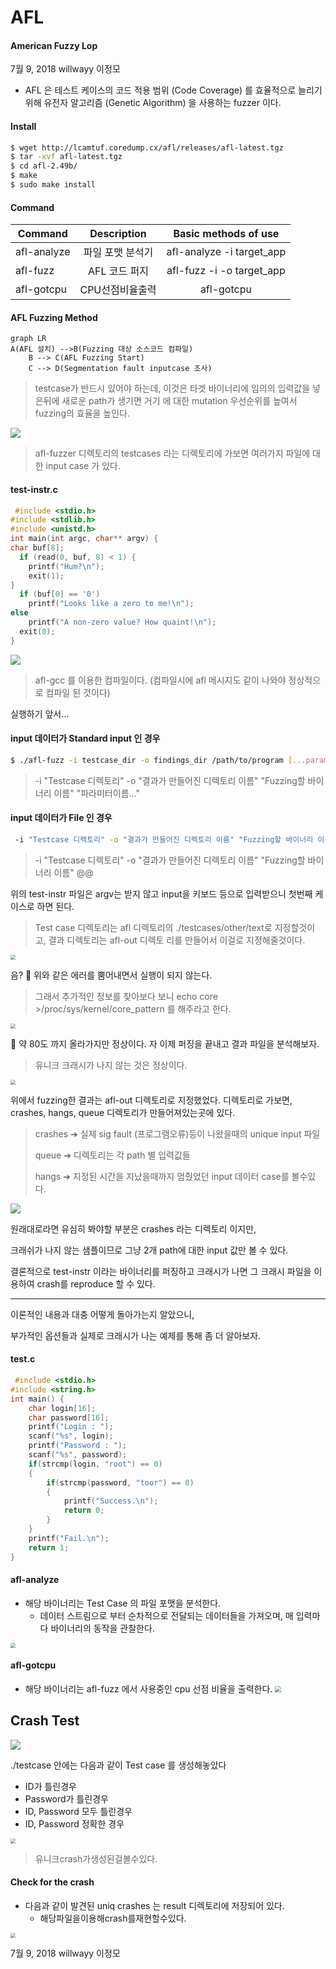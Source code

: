 # AFL

#### American Fuzzy Lop

7월 9, 2018 willwayy 이정모



- AFL 은 테스트 케이스의 코드 적용 범위 (Code Coverage) 를 효율적으로 늘리기 위해 유전자 알고리즘 (Genetic Algorithm) 을 사용하는 fuzzer 이다. 



#### Install

```bash
$ wget http://lcamtuf.coredump.cx/afl/releases/afl-latest.tgz
$ tar -xvf afl-latest.tgz
$ cd afl-2.49b/
$ make
$ sudo make install
```



#### Command

| Command     |   Description    |   Basic methods of use    |
| ----------- | :--------------: | :-----------------------: |
| afl-analyze | 파일 포맷 분석기 | afl-analyze -i target_app |
| afl-fuzz    |  AFL 코드 퍼지   | afl-fuzz -i -o target_app |
| afl-gotcpu  | CPU선점비율출력  |        afl-gotcpu         |



#### AFL Fuzzing Method

```mermaid
graph LR
A(AFL 설치) -->B(Fuzzing 대상 소스코드 컴파일) 
    B --> C(AFL Fuzzing Start)
    C --> D(Segmentation fault inputcase 조사)
```

> testcase가 반드시 있어야 하는데, 이것은 타겟 바이너리에 임의의 입력값을 넣은뒤에 새로운 path가 생기면 거기 에 대한 mutation 우선순위를 높여서 fuzzing의 효율을 높인다. 

<img src="https://user-images.githubusercontent.com/40850499/42444692-aeb02e5e-83ab-11e8-88e3-8425ed3c5f51.png" style="zoom:0%" />

> afl-fuzzer 디렉토리의 testcases 라는 디렉토리에 가보면 여러가지 파일에 대한 input case 가 있다. 



#### test-instr.c

```c
 #include <stdio.h>
#include <stdlib.h>
#include <unistd.h>
int main(int argc, char** argv) {
char buf[8];
  if (read(0, buf, 8) < 1) {
    printf("Hum?\n");
    exit(1);
}
  if (buf[0] == '0')
    printf("Looks like a zero to me!\n");
else
    printf("A non-zero value? How quaint!\n");
  exit(0);
}
```



<img src="https://user-images.githubusercontent.com/40850499/42444679-ac627f30-83ab-11e8-9822-00699d91e5a9.png" style="zoom:0%" />

> afl-gcc 를 이용한 컴파일이다.  (컴파일시에 afl 메시지도 같이 나와야 정상적으로 컴파일 된 것이다) 



실행하기 앞서...



#### input 데이터가 Standard input 인 경우 

```bash
$ ./afl-fuzz -i testcase_dir -o findings_dir /path/to/program [...params...]
```

> -i "Testcase 디렉토리" -o "결과가 만들어진 디렉토리 이름" "Fuzzing할 바이너리 이름" "파라미터이름..." 



#### input 데이터가 File 인 경우 

```bash
 -i "Testcase 디렉토리" -o "결과가 만들어진 디렉토리 이름" "Fuzzing할 바이너리 이름" @@ 
```

> -i "Testcase 디렉토리" -o "결과가 만들어진 디렉토리 이름" "Fuzzing할 바이너리 이름" @@ 



위의 test-instr 파일은 argv는 받지 않고 input을 키보드 등으로 입력받으니 첫번째 케이스로 하면 된다. 

> Test case 디렉토리는 afl 디렉토리의 ./testcases/other/text로 지정할것이고, 결과 디렉토리는 afl-out 디렉토 리를 만들어서 이걸로 지정해줄것이다. 



<img src="https://user-images.githubusercontent.com/40850499/42444680-ac9397fa-83ab-11e8-887d-b5e2eb1430a2.png" style="zoom:50%" />

음? 🤔  위와 같은 에러를 뿜어내면서 실행이 되지 않는다.  

> 그래서 추가적인 정보를 찾아보다 보니 echo core >/proc/sys/kernel/core_pattern 를 해주라고 한다. 



<img src="https://user-images.githubusercontent.com/40850499/42444681-acc4f3cc-83ab-11e8-9682-35188fe82b9b.png" style="zoom:50%" />

🤒 약 80도 까지 올라가지만 정상이다. 자 이제 퍼징을 끝내고 결과 파일을 분석해보자. 

> 유니크 크래시가 나지 않는 것은 정상이다. 



<img src="https://user-images.githubusercontent.com/40850499/42444682-ad19a7e6-83ab-11e8-8c92-832a581344dc.png" style="zoom:50%" />

위에서 fuzzing한 결과는 afl-out 디렉토리로 지정했었다. 디렉토리로 가보면, crashes, hangs, queue 디렉토리가 만들어져있는곳에 있다. 

> crashes ➔  실제 sig fault (프로그램오류)등이 나왔을때의 unique input 파일
>
> queue   ➔   디렉토리는 각 path 별 입력값들  
>
> hangs    ➔   지정된 시간을 지났을때까지 멈췄었던 input 데이터 case를 볼수있다. 



<img src="https://user-images.githubusercontent.com/40850499/42444683-ad4c2464-83ab-11e8-9b32-a70cff655e10.png" style="zoom:0%" />

원래대로라면 유심히 봐야할 부분은 crashes 라는 디렉토리 이지만, 

크래쉬가 나지 않는 샘플이므로 그냥 2개 path에 대한 input 값만 볼 수 있다. 

결론적으로 test-instr 이라는 바이너리를 퍼징하고 크래시가 나면 그 크래시 파일을 이용하여 crash를 reproduce 할 수 있다. 



------



이론적인 내용과 대충 어떻게 돌아가는지 알았으니, 

부가적인 옵션들과 실제로 크래시가 나는 예제를 통해 좀 더 알아보자. 



#### test.c

```c
 #include <stdio.h>
#include <string.h>
int main() {
    char login[16];
    char password[16];
    printf("Login : ");
    scanf("%s", login);
    printf("Password : ");
    scanf("%s", password);
    if(strcmp(login, "root") == 0)
    {
        if(strcmp(password, "toor") == 0)
        {
            printf("Success.\n");
			return 0; 
		}
	}
    printf("Fail.\n");
    return 1;
}
```



#### afl-analyze

- 해당 바이너리는 Test Case 의 파일 포맷을 분석한다.
  -  데이터 스트림으로 부터 순차적으로 전달되는 데이터들을 가져오며, 매 입력마다 바이너리의 동작을 관찰한다. 

<img src="https://user-images.githubusercontent.com/40850499/42444685-ad87221c-83ab-11e8-858c-23c51a9de9c5.png" style="zoom:50%" />

#### afl-gotcpu

- 해당 바이너리는 afl-fuzz 에서 사용중인 cpu 선점 비율을 출력한다. <img src="https://user-images.githubusercontent.com/40850499/42444686-adef45c2-83ab-11e8-8aa8-0862cb71df46.png" style="zoom:60%" />

## Crash Test

<img src="https://user-images.githubusercontent.com/40850499/42444687-ae1f7b52-83ab-11e8-9360-226e3031fa17.png" style="zoom:0%" />

./testcase 안에는 다음과 같이 Test case 를 생성해놓았다 

- ID가 틀린경우 
- Password가 틀린경우
- ID, Password 모두 틀린경우
- ID, Password 정확한 경우 



<img src="https://user-images.githubusercontent.com/40850499/42444689-ae4ee432-83ab-11e8-8703-887cb185c304.png" style="zoom:50%" />

> 유니크crash가생성된걸볼수있다. 



#### Check for the crash

- 다음과 같이 발견된 uniq crashes 는 result 디렉토리에 저장되어 있다. 
  - 해당파일을이용해crash를재현할수있다.



<img src="https://user-images.githubusercontent.com/40850499/42444691-ae7f009a-83ab-11e8-980c-1e4acf113606.png" style="zoom:50%" />

7월 9, 2018 willwayy 이정모